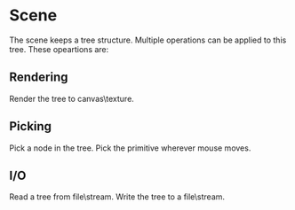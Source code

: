 ﻿# Scene
The scene keeps a tree structure. Multiple operations can be applied to this tree. These opeartions are:
## Rendering
Render the tree to canvas\texture.
## Picking
Pick a node in the tree. Pick the primitive wherever mouse moves.
## I/O
Read a tree from file\stream. Write the tree to a file\stream.
